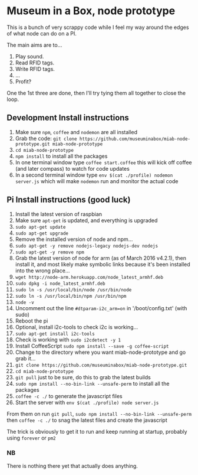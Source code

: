 # Museum in a Box, node prototype

This is a bunch of very scrappy code while I feel my way around the edges of what node can do on a PI.

The main aims are to...

1. Play sound.
2. Read RFID tags.
3. Write RFID tags.
4. ...
5. Profit?

One the 1st three are done, then I'll try tying them all together to close the loop.

## Development Install instructions

1. Make sure `npm`, `coffee` and `nodemon` are all installed
1. Grab the code: `git clone https://github.com/museuminabox/miab-node-prototype.git miab-node-prototype`
1. `cd miab-node-prototype`
1. `npm install` to install all the packages
1. In one terminal window type `coffee start.coffee` this will kick off coffee (and later compass) to watch for code updates
1. In a second terminal window type `env $(cat ./profile) nodemon server.js` which will make `nodemon` run and monitor the actual code

## Pi Install instructions (good luck)

1. Install the latest version of raspbian
1. Make sure `apt-get` is updated, and everything is upgraded
  1. `sudo apt-get update`
  1. `sudo apt-get upgrade`
1. Remove the installed version of node and npm...
  1. `sudo apt-get -y remove nodejs-legacy nodejs-dev nodejs`
  1. `sudo apt-get -y remove npm`
1. Grab the latest version of node for arm (as of March 2016 v4.2.1), then install it, and most likely make symbolic links because it's been installed into the wrong place...
  1. `wget http://node-arm.herokuapp.com/node_latest_armhf.deb`
  1. `sudo dpkg -i node_latest_armhf.deb`
  1. `sudo ln -s /usr/local/bin/node /usr/bin/node`
  1. `sudo ln -s /usr/local/bin/npm /usr/bin/npm`
  1. `node -v`
1. Uncomment out the line `#dtparam-i2c_arm=on` in '/boot/config.txt' (with sudo)
1. Reboot the pi
1. Optional, install i2c-tools to check i2c is working...
  1. `sudo apt-get install i2c-tools`
  1. Check is working with `sudo i2cdetect -y 1`
1. Install CoffeeScript `sudo npm install --save -g coffee-script`
1. Change to the directory where you want miab-node-prototype and go grab it...
1. `git clone https://github.com/museuminabox/miab-node-prototype.git`
1. `cd miab-node-prototype`
1. `git pull` just to be sure, do this to grab the latest builds
1. `sudo npm install --no-bin-link --unsafe-perm` to install all the packages
1. `coffee -c ./` to generate the javascript files
1. Start the server with `env $(cat ./profile) node server.js`

From them on run `git pull`, `sudo npm install --no-bin-link --unsafe-perm` then `coffee -c ./` to snag the latest files and create the javascript

The trick is obviously to get it to run and keep running at startup, probably using `forever` or `pm2`

### NB

There is nothing there yet that actually does anything.
